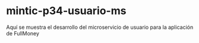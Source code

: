 # mintic-p34-usuario-ms
Aquí se muestra el desarrollo del microservicio de usuario para la aplicación de FullMoney
